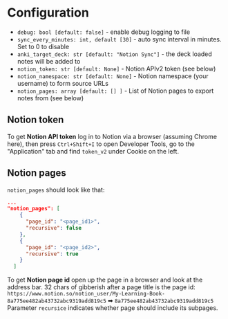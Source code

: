 # Configuration

- `debug: bool [default: false]` - enable debug logging to file
- `sync_every_minutes: int, default [30]` - auto sync interval in minutes. Set to 0 to disable
- `anki_target_deck: str [default: "Notion Sync"]` - the deck loaded notes will be added to
- `notion_token: str [default: None]` - Notion APIv2 token (see below)
- `notion_namespace: str [default: None]` - Notion namespace (your username) to form source URLs
- `notion_pages: array [default: [] ]` - List of Notion pages to export notes from (see below)

## Notion token

To get **Notion API token** log in to Notion via a browser (assuming Chrome here),
then press `Ctrl+Shift+I` to open Developer Tools, go to the "Application" tab
and find `token_v2` under Cookie on the left.

## Notion pages
`notion_pages` should look like that:
```json
...
"notion_pages": [
    {
      "page_id": "<page_id1>",
      "recursive": false
    },
    {
      "page_id": "<page_id2>",
      "recursive": true
    }
  ]
```
To get **Notion page id** open up the page in a browser and look at the
address bar. 32 chars of gibberish after a page title is the page id:
`https://www.notion.so/notion_user/My-Learning-Book-8a775ee482ab43732abc9319add819c5`
➡ `8a775ee482ab43732abc9319add819c5`
Parameter `recursice` indicates whether page should include its subpages.
